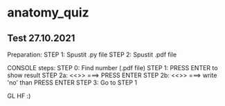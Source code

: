 # anatomy_quiz
Test 27.10.2021
---
Preparation:
STEP 1: Spustit .py file
STEP 2: Spustit .pdf file


CONSOLE steps:
STEP 0: Find number (.pdf file)
STEP 1: PRESS ENTER to show result
    STEP 2a: <<<Your answer is correct>>> ===> PRESS ENTER
    STEP 2b: <<<Your answer is INcorrect>>> ===> write 'no' than PRESS ENTER
STEP 3: Go to STEP 1
  
  
GL HF :)
